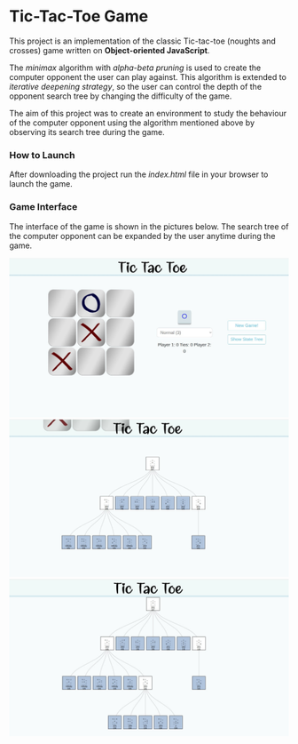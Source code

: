 # Tic-Tac-Toe Game

This project is an implementation of the classic Tic-tac-toe (noughts and crosses) game written on **Object-oriented JavaScript**.

The *minimax* algorithm with *alpha-beta pruning* is used to create the computer opponent the user can play against. This algorithm is extended to *iterative deepening strategy*, so the user can control the depth of the opponent search tree by changing the difficulty of the game.

The aim of this project was to create an environment to study the behaviour of the computer opponent using the algorithm mentioned above by observing its search tree during the game.

### How to Launch
After downloading the project run the *index.html* file in your browser to launch the game.

### Game Interface
The interface of the game is shown in the pictures below. The search tree of the computer opponent can be expanded by the user anytime during the game.

![gamePicture](img/interface/main.jpg)
![gamePicture](img/interface/searchTree.jpg)
![gamePicture](img/interface/searchTreeExpanding.jpg)
